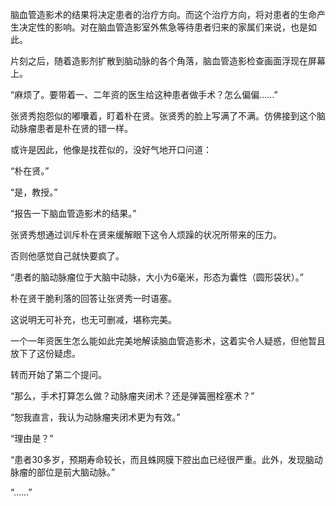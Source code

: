 脑血管造影术的结果将决定患者的治疗方向。而这个治疗方向，将对患者的生命产生决定性的影响。对在脑血管造影室外焦急等待患者归来的家属们来说，也是如此。

片刻之后，随着造影剂扩散到脑动脉的各个角落，脑血管造影检查画面浮现在屏幕上。

“麻烦了。要带着一、二年资的医生给这种患者做手术？怎么偏偏……”

张贤秀抱怨似的嘟囔着，盯着朴在贤。张贤秀的脸上写满了不满。仿佛接到这个脑动脉瘤患者是朴在贤的错一样。

或许是因此，他像是找茬似的，没好气地开口问道：

“朴在贤。”

“是，教授。”

“报告一下脑血管造影术的结果。”

张贤秀想通过训斥朴在贤来缓解眼下这令人烦躁的状况所带来的压力。

否则他感觉自己就快要疯了。

“患者的脑动脉瘤位于大脑中动脉，大小为6毫米，形态为囊性（圆形袋状）。”

朴在贤干脆利落的回答让张贤秀一时语塞。

这说明无可补充，也无可删减，堪称完美。

一个一年资医生怎么能如此完美地解读脑血管造影术，这着实令人疑惑，但他暂且放下了这份疑虑。

转而开始了第二个提问。

“那么，手术打算怎么做？动脉瘤夹闭术？还是弹簧圈栓塞术？”

“恕我直言，我认为动脉瘤夹闭术更为有效。”

“理由是？”

“患者30多岁，预期寿命较长，而且蛛网膜下腔出血已经很严重。此外，发现脑动脉瘤的部位是前大脑动脉。”

“……”